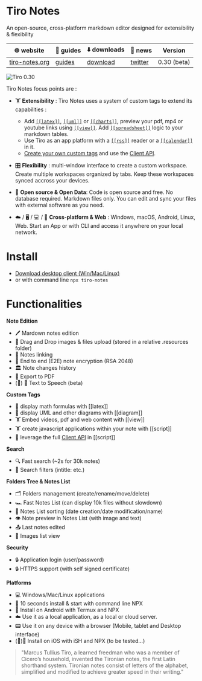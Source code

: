 # Tiro Notes

An open-source, cross-platform markdown editor designed for extensibility & flexibility

🌐 website| 📘 guides| ⬇️ downloads| 📢 news| Version |
-|-|-|-|-
[tiro-notes.org](https://tiro-notes.org)|[guides](https://tiro-notes.org/#/guide-custom-tags)|[download](https://tiro-notes.org/#/downloads)|[twitter](https://twitter.com/NotesTiro)| 0.30 (beta)


![Tiro 0.30](https://user-images.githubusercontent.com/2981891/171833721-2acdc59d-8c21-4280-bd62-a78023731c22.png)



Tiro Notes focus points are : 

- 🏋 **Extensibility** : Tiro Notes uses a system of custom tags to extend its capabilities :
  - Add [```[[latex]]```](https://tiro-notes.org/#/custom-tags?id=latex), [```[[uml]]```](https://tiro-notes.org/#/custom-tags?id=mermaid) or [```[[charts]]```](https://tiro-notes.org/#/custom-tags?id=mermaid), preview your pdf, mp4 or youtube links using [```[[view]]```](https://tiro-notes.org/#/custom-tags?id=view). Add [```[[spreadsheet]]```](https://tiro-notes.org/#/custom-tags?id=spreadsheet) logic to your markdown tables.
  - Use Tiro as an app platform with a [```[[rss]]```](https://tiro-notes.org/#/custom-tags?id=rss) reader or a [```[[calendar]]```](https://tiro-notes.org/#/custom-tags?id=calendar) in it.
  - [Create your own custom tags](https://tiro-notes.org/#/guide-custom-tags) and use the [Client API](https://tiro-notes.org/#/guide-custom-tags?id=using-tiro-client-api).

- 🎛️ **Flexibility** : multi-window interface to create a custom workspace. Create multiple workspaces organized by tabs. Keep these workspaces synced accross your devices.

- 👑 **Open source & Open Data**: Code is open source and free. No database required. Markdown files only. You can edit and sync your files with external software as you need.

- ☁️ / 🖥️ /  💻 / 📱 **Cross-platform & Web** : Windows, macOS, Android, Linux, Web. Start an App or with CLI and access it anywhere on your local network. 

# Install
- [Download desktop client (Win/Mac/Linux)](https://tiro-notes.org/#/downloads)
- or with command line ```npx tiro-notes```

# Functionalities
  
**Note Edition**
- 🖊️ Mardown notes edition
- 🌄 Drag and Drop images & files upload (stored in a relative .resources folder)
- 🔗 Notes linking
- 🔑 End to end (E2E) note encryption (RSA 2048)
- 🏛 Note changes history
- 📄 Export to PDF
- (🔧) 💬 Text to Speech (beta)

**Custom Tags**
- 💱 display math formulas with [[latex]] 
- 🧬 display UML and other diagrams with [[diagram]] 
- 🏋 Embed videos, pdf and web content with [[view]] 
- 🏋 create javascript applications within your note with [[script]] 
- 🧬 leverage the full [Client API](guide-custom-tags?id=using-tiro-client-api) in [[script]]

**Search**
- 🔍 Fast search (~2s for 30k notes)
- 🔬 Search filters (intitle: etc.)

**Folders Tree & Notes List**
- 🗂️ Folders management (create/rename/move/delete)
- 🏎️ Fast Notes List (can display 10k files without slowdown)
- 🧮 Notes List sorting (date creation/date modification/name)
- 👁️ Note preview in Notes List (with image and text)
- 📤 Last notes edited
- 🌄 Images list view

**Security**
- 🔒 Application login (user/password)
- 🔒 HTTPS support (with self signed certificate)

**Platforms**
- 💻 Windows/Mac/Linux applications
- 🥷 10 seconds install & start with command line NPX 
- 📱 Install on Android with Termux and NPX
- ☁️ Use it as a local application, as a local or cloud server.
- 📟 Use it on any device with a browser (Mobile, tablet and Desktop interface)
- (🔧)📱 Install on iOS with iSH and NPX (to be tested...)

>"Marcus Tullius Tiro, a learned freedman who was a member of Cicero’s household, invented the Tironian notes, the first Latin shorthand system. Tironian notes consist of letters of the alphabet, simplified and modified to achieve greater speed in their writing."
